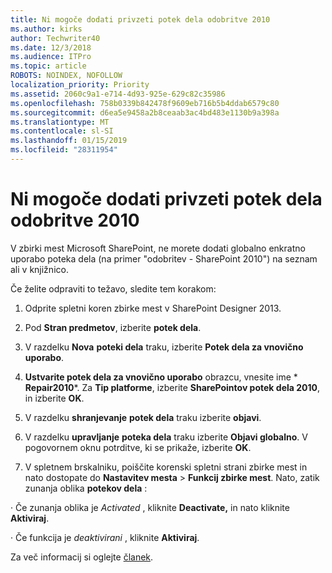 ```yaml
---
title: Ni mogoče dodati privzeti potek dela odobritve 2010
ms.author: kirks
author: Techwriter40
ms.date: 12/3/2018
ms.audience: ITPro
ms.topic: article
ROBOTS: NOINDEX, NOFOLLOW
localization_priority: Priority
ms.assetid: 2060c9a1-e714-4d93-925e-629c82c35986
ms.openlocfilehash: 758b0339b842478f9609eb716b5b4ddab6579c80
ms.sourcegitcommit: d6ea5e9458a2b8ceaab3ac4bd483e1130b9a398a
ms.translationtype: MT
ms.contentlocale: sl-SI
ms.lasthandoff: 01/15/2019
ms.locfileid: "28311954"
---
```

# <a name="cant-add-default-2010-approval-workflow"></a>Ni mogoče dodati privzeti potek dela odobritve 2010

V zbirki mest Microsoft SharePoint, ne morete dodati globalno enkratno uporabo poteka dela (na primer "odobritev - SharePoint 2010") na seznam ali v knjižnico.
  
Če želite odpraviti to težavo, sledite tem korakom: 
  
1. Odprite spletni koren zbirke mest v SharePoint Designer 2013.
  
2. Pod **Stran predmetov**, izberite **potek dela**. 
  
3. V razdelku **Nova** **poteki dela** traku, izberite **Potek dela za vnovično uporabo**. 
  
4. **Ustvarite potek dela za vnovično uporabo** obrazcu, vnesite ime * **Repair2010***. Za **Tip platforme**, izberite **SharePointov potek dela 2010**, in izberite **OK**. 
  
5. V razdelku **shranjevanje** **potek dela** traku izberite **objavi**. 
  
6. V razdelku **upravljanje** **poteka dela** traku izberite **Objavi globalno**. V pogovornem oknu potrditve, ki se prikaže, izberite **OK**. 
  
7. V spletnem brskalniku, poiščite korenski spletni strani zbirke mest in nato dostopate do **Nastavitev mesta** \> **Funkcij zbirke mest**. Nato, zatik zunanja oblika **potekov dela** : 
  
· Če zunanja oblika je *Activated* , kliknite **Deactivate,** in nato kliknite **Aktiviraj**. 
  
· Če funkcija je *deaktivirani* , kliknite **Aktiviraj**. 
  
Za več informacij si oglejte [članek](https://go.microsoft.com/fwlink/?linkid=2047770&amp;clcid=0x409).
  

